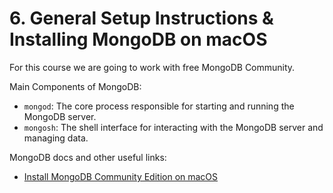 # 6. General Setup Instructions & Installing MongoDB on macOS

For this course we are going to work with free MongoDB Community.

Main Components of MongoDB:

- `mongod`: The core process responsible for starting and running the MongoDB server.
- `mongosh`: The shell interface for interacting with the MongoDB server and managing data.

MongoDB docs and other useful links:

- [Install MongoDB Community Edition on macOS](https://www.mongodb.com/docs/manual/tutorial/install-mongodb-on-os-x/)
